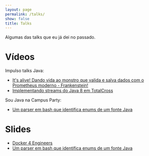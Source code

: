 ```yaml
---
layout: page
permalink: /talks/
show: false
title: Talks
---
```


Algumas das talks que eu já dei no passado.

# Vídeos

Impulso talks Java:
- [It's alive! Dando vida ao monstro que valida e salva dados com o Prometheus moderno - Frankenstein!](https://www.youtube.com/live/ZdKsfiMUA3s?t=350&si=KS6pMWJUtEzH9qyk)
- [Implementando streams do Java 8 em TotalCross](https://www.youtube.com/live/ZdKsfiMUA3s?t=6243&si=A4OWvQ7S93rPzri7)

Sou Java na Campus Party:
- [Um parser em bash que identifica enums de um fonte Java](https://www.youtube.com/live/HKCz99cIiuE?si=67oARWCT6xbfqHmq)

# Slides

- [Docker 4 Engineers](https://jeffque.github.io/docker4engineers/#0)
- [Um parser em bash que identifica enums de um fonte Java](https://jeffque.github.io/bash-java-enums-parser-butwhyyy/)